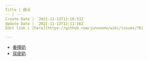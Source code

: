 ```yaml
---
Title | 甜点
-- | --
Create Date | `2021-11-13T12:10:53Z`
Update Date | `2021-11-13T12:11:16Z`
Edit link | [here](https://github.com/junxnone/wiki/issues/76)

---
```

- [姜撞奶](/姜撞奶)
- [双皮奶](/双皮奶)
